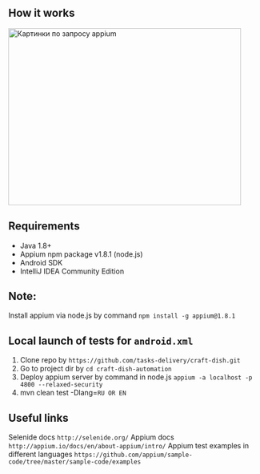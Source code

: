 ## How it works

<img class="irc_mi" src="https://cdn2.hubspot.net/hubfs/429321/Blog/scenario.png?t=1468102832853" alt="Картинки по запросу appium" onload="typeof google==='object'&amp;&amp;google.aft&amp;&amp;google.aft(this)" style="margin-top: 0px;" width="465" height="353">

## Requirements
 - Java 1.8+
 - Appium npm package v1.8.1 (node.js)
 - Android SDK
 - IntelliJ IDEA Community Edition

## Note:

Install appium via node.js by command `npm install -g appium@1.8.1 `

## Local launch of tests for `android.xml`

1. Clone repo by `https://github.com/tasks-delivery/craft-dish.git`
2. Go to project dir by `cd craft-dish-automation`
1. Deploy appium server by command in node.js `appium -a localhost -p 4800 --relaxed-security`
2. mvn clean test -Dlang=`RU OR EN`



## Useful links

Selenide docs `http://selenide.org/`
Appium docs `http://appium.io/docs/en/about-appium/intro/`
Appium test examples in different languages `https://github.com/appium/sample-code/tree/master/sample-code/examples`


